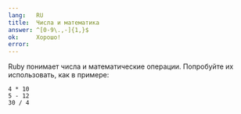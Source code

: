 ```yaml
---
lang:   RU
title:  Числа и математика
answer: ^[0-9\.,-]{1,}$
ok:     Хорошо!
error:  
---
```


Ruby понимает числа и математические операции. Попробуйте их использовать, как в примере:

    4 * 10
    5 - 12
    30 / 4
